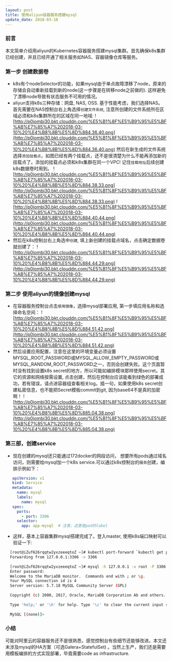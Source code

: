 ```yaml
---
layout: post
title: 使用aliyun容器服务搭建mysql
update_date: 2018-03-10
---
```


### 前言
本文简单介绍用aliyun的Kubernetes容器服务搭建mysql集群。首先确保k8s集群已经创建，并且已经开通了相关服务如NAS、容器镜像仓库等服务。

### 第一步 创建数据卷
- k8s有个nodeSelector的功能，如果mysql由于单点故障漂移了node，原来的存储会自动重新挂载到新的node(这一步骤是在转移node之前做的). 这样避免了漂移node导致有状态服务不可用的情况。
- aliyun支持k8s三种存储：网盘, NAS, OSS. 基于性能考虑，我们选择NAS。首先需要在NAS控制台右上角选择`创建文件系统`, 注意所创建的文件系统所在区域必须和k8s集群所在的区域在同一地域:
![http://p0iombi30.bkt.clouddn.com/%E5%B1%8F%E5%B9%95%E5%BF%AB%E7%85%A7%202018-03-10%20%E4%B8%8B%E5%8D%884.36.40.png](http://p0iombi30.bkt.clouddn.com/%E5%B1%8F%E5%B9%95%E5%BF%AB%E7%85%A7%202018-03-10%20%E4%B8%8B%E5%8D%884.36.40.png)
然后在新生成的文件系统选择`添加挂载点`，如图已经有两个挂载点，还不是很清楚为什么不能再添加新的挂载点了。添加的挂载点必须和k8s集群在同一个VPC! 记住`挂载地址`后续创建k8s数据卷时用到。
![http://p0iombi30.bkt.clouddn.com/%E5%B1%8F%E5%B9%95%E5%BF%AB%E7%85%A7%202018-03-10%20%E4%B8%8B%E5%8D%884.38.33.png](http://p0iombi30.bkt.clouddn.com/%E5%B1%8F%E5%B9%95%E5%BF%AB%E7%85%A7%202018-03-10%20%E4%B8%8B%E5%8D%884.38.33.png)
![http://p0iombi30.bkt.clouddn.com/%E5%B1%8F%E5%B9%95%E5%BF%AB%E7%85%A7%202018-03-10%20%E4%B8%8B%E5%8D%884.40.44.png](http://p0iombi30.bkt.clouddn.com/%E5%B1%8F%E5%B9%95%E5%BF%AB%E7%85%A7%202018-03-10%20%E4%B8%8B%E5%8D%884.40.44.png)
- 然后在k8s控制台右上角选中`创建`, 填上新创建的挂载点域名，点击确定数据卷就创建了：
![http://p0iombi30.bkt.clouddn.com/%E5%B1%8F%E5%B9%95%E5%BF%AB%E7%85%A7%202018-03-10%20%E4%B8%8B%E5%8D%884.44.29.png](http://p0iombi30.bkt.clouddn.com/%E5%B1%8F%E5%B9%95%E5%BF%AB%E7%85%A7%202018-03-10%20%E4%B8%8B%E5%8D%884.44.29.png)

### 第二步 使用aliyun的镜像创建mysql
- 在容器服务控制台点击`使用镜像`，选择mysql部署应用, 第一步填应用名称和选择命名空间：
![http://p0iombi30.bkt.clouddn.com/%E5%B1%8F%E5%B9%95%E5%BF%AB%E7%85%A7%202018-03-10%20%E4%B8%8B%E5%8D%884.51.42.png](http://p0iombi30.bkt.clouddn.com/%E5%B1%8F%E5%B9%95%E5%BF%AB%E7%85%A7%202018-03-10%20%E4%B8%8B%E5%8D%884.51.42.png)
- 然后设置应用配置，注意在这里的环境变量必须设置MYSQL_ROOT_PASSWORD或MYSQL_ALLOW_EMPTY_PASSWORD或MYSQL_RANDOM_ROOT_PASSWORD之一，否则会创建失败。这个页面暂时没有找到设置k8s secret的地方，所以可能如编排模块那样使用secret。其它的资源和网络按需设置, 点击创建，然后在控制台应该能看到绿色的部署成功，若有错误，请点进容器组查看相关log。插一句，如果使用k8s secret创建私密信息，也不能把Secret模板commit到git, 因为base64不是真的加密啊！
![http://p0iombi30.bkt.clouddn.com/%E5%B1%8F%E5%B9%95%E5%BF%AB%E7%85%A7%202018-03-10%20%E4%B8%8B%E5%8D%885.04.38.png](http://p0iombi30.bkt.clouddn.com/%E5%B1%8F%E5%B9%95%E5%BF%AB%E7%85%A7%202018-03-10%20%E4%B8%8B%E5%8D%885.04.38.png)

### 第三部，创建service
- 现在创建的mysql还只能通过172docker的网段访问， 想要所有pods通过域名访问，则需要给mysql加一个k8s service.可以通过k8s控制台的`服务`创建，编排示例如下：

```yaml
   apiVersion: v1
   kind: Service
   metadata:
     name: mysql
     labels:
       name: mysql
   spec:
     ports:
       - port: 3306
     selector:
       app: app-mysql  # 注意，这里是pod的label
```

- 这样，基本上容器集群mysql搭建完成了。登入master, 使用k8s端口映射可以验证一下:

```bash
  [root@iZuf626rqqtw2yxzeeeqtoZ ~]# kubectl port-forward `kubectl get pods|grep -v NAME|cut -d " " -f 1` 3306:3306
  Forwarding from 127.0.0.1:3306 -> 3306
  
  [root@iZuf626rqqtw2yxzeeeqtoZ ~]# mysql -h 127.0.0.1 -u root -P 3306 -p 
  Enter password: 
  Welcome to the MariaDB monitor.  Commands end with ; or \g.
  Your MySQL connection id is 4
  Server version: 5.7.18 MySQL Community Server (GPL)
  
  Copyright (c) 2000, 2017, Oracle, MariaDB Corporation Ab and others.
  
  Type 'help;' or '\h' for help. Type '\c' to clear the current input statement.
  
  MySQL [(none)]> 
```

### 小结
可能对阿里云的容器服务还不是很熟悉，感觉控制台有些细节还能够改进。本文还未涉及mysql的HA方案（可选Galera+StatefulSet) 。当然上生产，我们还是需要用模板编排的方式实现部署，毕竟需要code as infrastructure.